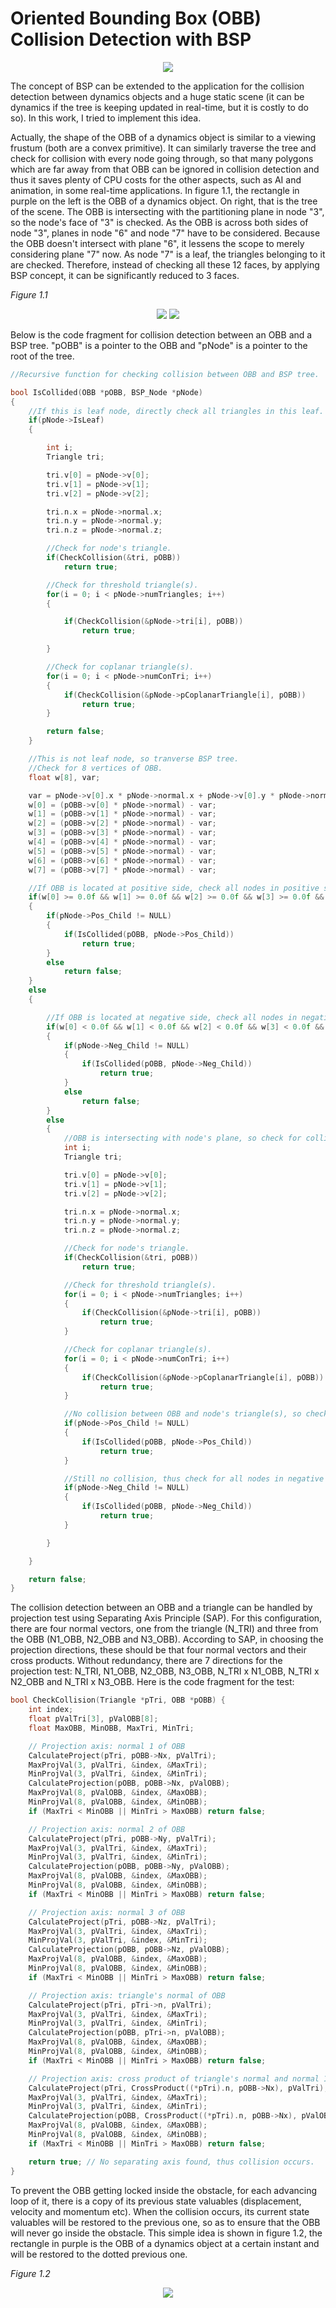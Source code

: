 # Oriented Bounding Box (OBB) Collision Detection with BSP

<p align="center">
  <img src="./images/mazaBSP.jpg">
</p>

The concept of BSP can be extended to the application for the collision detection between dynamics objects and a huge static scene (it can be dynamics if the tree is keeping updated in real-time, but it is costly to do so).  In this work, I tried to implement this idea.

Actually, the shape of the OBB of a dynamics object is similar to a viewing frustum (both are a convex primitive).  It can similarly traverse the tree and check for collision with every node going through, so that many polygons which are far away from that OBB can be ignored in collision detection and thus it saves plenty of CPU costs for the other aspects, such as AI and animation, in some real-time applications.  In figure 1.1, the rectangle in purple on the left is the OBB of a dynamics object.  On right, that is the tree of the scene.  The OBB is intersecting with the partitioning plane in node "3", so the node's face of "3" is checked.  As the OBB is across both sides of node "3", planes in node "6" and node "7" have to be considered.  Because the OBB doesn't intersect with plane "6", it lessens the scope to merely considering plane "7" now.  As node "7" is a leaf, the triangles belonging to it are checked.  Therefore, instead of checking all these 12 faces, by applying BSP concept, it can be significantly reduced to 3 faces.

*Figure 1.1*

<p align="center">
	<img src="./images/TriangleCheck.jpg">
	<img src="./images/TreeDiag.jpg">
  	<br>
</p>

Below is the code fragment for collision detection between an OBB and a BSP tree.  "pOBB" is a pointer to the OBB and "pNode" is a pointer to the root of the tree.

```cpp
//Recursive function for checking collision between OBB and BSP tree.

bool IsCollided(OBB *pOBB, BSP_Node *pNode)
{
	//If this is leaf node, directly check all triangles in this leaf.
	if(pNode->IsLeaf)
	{

		int i;
		Triangle tri;

		tri.v[0] = pNode->v[0];
		tri.v[1] = pNode->v[1];
		tri.v[2] = pNode->v[2];

		tri.n.x = pNode->normal.x;
		tri.n.y = pNode->normal.y;
		tri.n.z = pNode->normal.z;

		//Check for node's triangle.
		if(CheckCollision(&tri, pOBB))
			return true;

		//Check for threshold triangle(s).
		for(i = 0; i < pNode->numTriangles; i++)
		{

			if(CheckCollision(&pNode->tri[i], pOBB))
				return true;

		}

		//Check for coplanar triangle(s).
		for(i = 0; i < pNode->numConTri; i++)
		{
			if(CheckCollision(&pNode->pCoplanarTriangle[i], pOBB))
				return true;
		}

		return false;
	}

	//This is not leaf node, so tranverse BSP tree.
	//Check for 8 vertices of OBB.
	float w[8], var;

	var = pNode->v[0].x * pNode->normal.x + pNode->v[0].y * pNode->normal.y + pNode->v[0].z * pNode->normal.z;
	w[0] = (pOBB->v[0] * pNode->normal) - var;
	w[1] = (pOBB->v[1] * pNode->normal) - var;
	w[2] = (pOBB->v[2] * pNode->normal) - var;
	w[3] = (pOBB->v[3] * pNode->normal) - var;
	w[4] = (pOBB->v[4] * pNode->normal) - var;
	w[5] = (pOBB->v[5] * pNode->normal) - var;
	w[6] = (pOBB->v[6] * pNode->normal) - var;
	w[7] = (pOBB->v[7] * pNode->normal) - var;

	//If OBB is located at positive side, check all nodes in positive side.
	if(w[0] >= 0.0f && w[1] >= 0.0f && w[2] >= 0.0f && w[3] >= 0.0f && w[4] >= 0.0f && w[5] >= 0.0f && w[6] >= 0.0f && w[7] >= 0.0f)
	{
		if(pNode->Pos_Child != NULL)
		{
			if(IsCollided(pOBB, pNode->Pos_Child))
				return true;
		}
		else
			return false;
	}
	else
	{

		//If OBB is located at negative side, check all nodes in negative side.
		if(w[0] < 0.0f && w[1] < 0.0f && w[2] < 0.0f && w[3] < 0.0f && w[4] < 0.0f && w[5] < 0.0f && w[6] < 0.0f && w[7] < 0.0f)
		{
			if(pNode->Neg_Child != NULL)
			{
				if(IsCollided(pOBB, pNode->Neg_Child))
					return true;
			}
			else
				return false;
		}
		else
		{
			//OBB is intersecting with node's plane, so check for collision between node's triangle and OBB.
			int i;
			Triangle tri;

			tri.v[0] = pNode->v[0];
			tri.v[1] = pNode->v[1];
			tri.v[2] = pNode->v[2];

			tri.n.x = pNode->normal.x;
			tri.n.y = pNode->normal.y;
			tri.n.z = pNode->normal.z;

			//Check for node's triangle.
			if(CheckCollision(&tri, pOBB))
				return true;

			//Check for threshold triangle(s).
			for(i = 0; i < pNode->numTriangles; i++)
			{
				if(CheckCollision(&pNode->tri[i], pOBB))
					return true;
			}

			//Check for coplanar triangle(s).
			for(i = 0; i < pNode->numConTri; i++)
			{
				if(CheckCollision(&pNode->pCoplanarTriangle[i], pOBB))
					return true;
			}		

			//No collision between OBB and node's triangle(s), so check for all nodes in positive side.
			if(pNode->Pos_Child != NULL)
			{
				if(IsCollided(pOBB, pNode->Pos_Child))
					return true;
			}

			//Still no collision, thus check for all nodes in negative side.
			if(pNode->Neg_Child != NULL)
			{
				if(IsCollided(pOBB, pNode->Neg_Child))
					return true;
			}

		}

	}

	return false;
}

```

The collision detection between an OBB and a triangle can be handled by projection test using Separating Axis Principle (SAP).  For this configuration, there are four normal vectors, one from the triangle (N_TRI) and three from the OBB (N1_OBB, N2_OBB and N3_OBB).  According to SAP, in choosing the projection directions, these should be that four normal vectors and their cross products.  Without redundancy, there are 7 directions for the projection test: N_TRI, N1_OBB, N2_OBB, N3_OBB, N_TRI x N1_OBB, N_TRI x N2_OBB and N_TRI x N3_OBB.  Here is the code fragment for the test:

```cpp
bool CheckCollision(Triangle *pTri, OBB *pOBB) {
    int index;
    float pValTri[3], pValOBB[8];
    float MaxOBB, MinOBB, MaxTri, MinTri;

    // Projection axis: normal 1 of OBB
    CalculateProject(pTri, pOBB->Nx, pValTri);
    MaxProjVal(3, pValTri, &index, &MaxTri);
    MinProjVal(3, pValTri, &index, &MinTri);
    CalculateProjection(pOBB, pOBB->Nx, pValOBB);
    MaxProjVal(8, pValOBB, &index, &MaxOBB);
    MinProjVal(8, pValOBB, &index, &MinOBB);
    if (MaxTri < MinOBB || MinTri > MaxOBB) return false;

    // Projection axis: normal 2 of OBB
    CalculateProject(pTri, pOBB->Ny, pValTri);
    MaxProjVal(3, pValTri, &index, &MaxTri);
    MinProjVal(3, pValTri, &index, &MinTri);
    CalculateProjection(pOBB, pOBB->Ny, pValOBB);
    MaxProjVal(8, pValOBB, &index, &MaxOBB);
    MinProjVal(8, pValOBB, &index, &MinOBB);
    if (MaxTri < MinOBB || MinTri > MaxOBB) return false;

    // Projection axis: normal 3 of OBB
    CalculateProject(pTri, pOBB->Nz, pValTri);
    MaxProjVal(3, pValTri, &index, &MaxTri);
    MinProjVal(3, pValTri, &index, &MinTri);
    CalculateProjection(pOBB, pOBB->Nz, pValOBB);
    MaxProjVal(8, pValOBB, &index, &MaxOBB);
    MinProjVal(8, pValOBB, &index, &MinOBB);
    if (MaxTri < MinOBB || MinTri > MaxOBB) return false;

    // Projection axis: triangle's normal of OBB
    CalculateProject(pTri, pTri->n, pValTri);
    MaxProjVal(3, pValTri, &index, &MaxTri);
    MinProjVal(3, pValTri, &index, &MinTri);
    CalculateProjection(pOBB, pTri->n, pValOBB);
    MaxProjVal(8, pValOBB, &index, &MaxOBB);
    MinProjVal(8, pValOBB, &index, &MinOBB);
    if (MaxTri < MinOBB || MinTri > MaxOBB) return false;

    // Projection axis: cross product of triangle's normal and normal 1 of OBB
    CalculateProject(pTri, CrossProduct((*pTri).n, pOBB->Nx), pValTri);
    MaxProjVal(3, pValTri, &index, &MaxTri);
    MinProjVal(3, pValTri, &index, &MinTri);
    CalculateProjection(pOBB, CrossProduct((*pTri).n, pOBB->Nx), pValOBB);
    MaxProjVal(8, pValOBB, &index, &MaxOBB);
    MinProjVal(8, pValOBB, &index, &MinOBB);
    if (MaxTri < MinOBB || MinTri > MaxOBB) return false;

    return true; // No separating axis found, thus collision occurs.
}
```

To prevent the OBB getting locked inside the obstacle, for each advancing loop of it, there is a copy of its previous state valuables (displacement, velocity and momentum etc).  When the collision occurs, its current state valuables will be restored to the previous one, so as to ensure that the OBB will never go inside the obstacle.  This simple idea is shown in figure 1.2, the rectangle in purple is the OBB of a dynamics object at a certain instant and will be restored to the dotted previous one.

*Figure 1.2*

<p align="center">
	<img src="./images/BSPCD.jpg">	
  	<br>
</p>